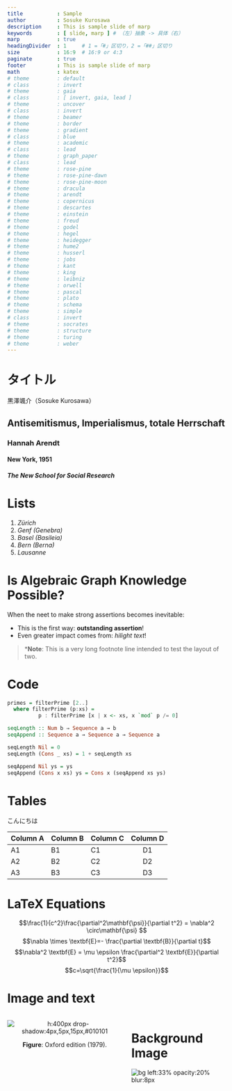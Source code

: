 ```yaml
---
title           : Sample
author          : Sosuke Kurosawa
description     : This is sample slide of marp
keywords        : [ slide, marp ] # （左）抽象 -> 具体（右）
marp            : true
headingDivider  : 1     # 1 =「#」区切り，2 =「##」区切り
size            : 16:9  # 16:9 or 4:3
paginate        : true
footer          : This is sample slide of marp
math            : katex
# theme         : default
# class         : invert
# theme         : gaia
# class         : [ invert, gaia, lead ]
# theme         : uncover
# class         : invert
# theme         : beamer
# theme         : border
# theme         : gradient
# class         : blue
# theme         : academic
# class         : lead
# theme         : graph_paper
# class         : lead
# theme         : rose-pine
# theme         : rose-pine-dawn
# theme         : rose-pine-moon
# theme         : dracula
# theme         : arendt
# theme         : copernicus
# theme         : descartes
# theme         : einstein
# theme         : freud
# theme         : godel
# theme         : hegel
# theme         : heidegger
# theme         : hume2
# theme         : husserl
# theme         : jobs
# theme         : kant
# theme         : king
# theme         : leibniz
# theme         : orwell
# theme         : pascal
# theme         : plato
# theme         : schema
# theme         : simple
# class         : invert
# theme         : socrates
# theme         : structure
# theme         : turing
# theme         : weber
---
```


# タイトル

黒澤颯介（Sosuke Kurosawa）

## Antisemitismus, Imperialismus, totale Herrschaft

### Hannah Arendt

#### New York, 1951

##### The New School for Social Research

# Lists

1. *Zürich*
2. *Genf (Genebra)*
3. *Basel (Basileia)*
4. *Bern (Berna)*
5. *Lausanne*

# Is Algebraic Graph Knowledge **Possible**?

When the neet to  make strong assertions becomes inevitable:

- This is the first way: **outstanding assertion**!
- Even greater impact comes from: _hilight text_!

> ***Note**: This is a very long footnote line intended to test the layout of two.

# Code

```haskell
primes = filterPrime [2..]
  where filterPrime (p:xs) =
          p : filterPrime [x | x <- xs, x `mod` p /= 0]

seqLength :: Num b ⇒ Sequence a → b
seqAppend :: Sequence a → Sequence a → Sequence a

seqLength Nil = 0
seqLength (Cons _ xs) = 1 + seqLength xs

seqAppend Nil ys = ys
seqAppend (Cons x xs) ys = Cons x (seqAppend xs ys)
```

# Tables

こんにちは

| Column A | Column B | Column C | Column D |
| -------- | -------- | -------- | :------: |
| A1       | B1       | C1       |    D1    |
| A2       | B2       | C2       |    D2    |
| A3       | B3       | C3       |    D3    |

# LaTeX Equations

$$\frac{1}{c^2}\frac{\partial^2\mathbf{\psi}}{\partial t^2} = \nabla^2 \circ\mathbf{\psi} $$
$$\nabla \times \textbf{E}=- \frac{\partial \textbf{B}}{\partial t}$$
$$\nabla^2 \textbf{E} = \mu \epsilon \frac{\partial^2 \textbf{E}}{\partial t^2}$$
$$c=\sqrt{\frac{1}{\mu \epsilon}}$$

# Image and text

<div class="columns">
<div>

<center>

![h:400px drop-shadow:4px,5px,15px,#010101](https://images-na.ssl-images-amazon.com/images/I/51sIPBiMS7L._SX325_BO1,204,203,200_.jpg)

<figcaption align="center">
<b>Figure</b>: Oxford edition (1979).
</figcaption>

</center>

</div>
<div>

# Background Image

![bg left:33% opacity:20% blur:8px](https://images.unsplash.com/photo-1524995997946-a1c2e315a42f?ixlib=rb-1.2.1&ixid=MnwxMjA3fDB8MHxwaG90by1wYWdlfHx8fGVufDB8fHx8&auto=format&fit=crop&w=870&q=80)

